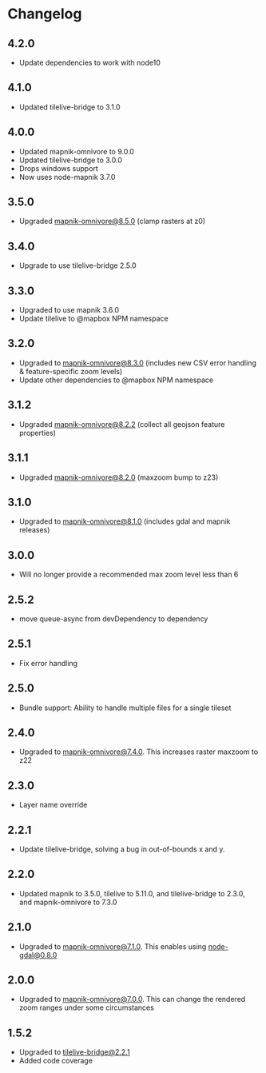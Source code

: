 # Changelog

## 4.2.0

- Update dependencies to work with node10

## 4.1.0

- Updated tilelive-bridge to 3.1.0

## 4.0.0

- Updated mapnik-omnivore to 9.0.0
- Updated tilelive-bridge to 3.0.0
- Drops windows support
- Now uses node-mapnik 3.7.0

## 3.5.0

- Upgraded mapnik-omnivore@8.5.0 (clamp rasters at z0)

## 3.4.0

- Upgrade to use tilelive-bridge 2.5.0

## 3.3.0

- Upgraded to use mapnik 3.6.0
- Update tilelive to @mapbox NPM namespace

## 3.2.0

- Upgraded to mapnik-omnivore@8.3.0 (includes new CSV error handling & feature-specific zoom levels)
- Update other dependencies to @mapbox NPM namespace

## 3.1.2

- Upgraded mapnik-omnivore@8.2.2 (collect all geojson feature properties)

## 3.1.1

- Upgraded mapnik-omnivore@8.2.0 (maxzoom bump to z23)

## 3.1.0

- Upgraded to mapnik-omnivore@8.1.0 (includes gdal and mapnik releases)

## 3.0.0

- Will no longer provide a recommended max zoom level less than 6

## 2.5.2

- move queue-async from devDependency to dependency

## 2.5.1

- Fix error handling

## 2.5.0

- Bundle support: Ability to handle multiple files for a single tileset

## 2.4.0

- Upgraded to mapnik-omnivore@7.4.0. This increases raster maxzoom to z22

## 2.3.0

- Layer name override

## 2.2.1

- Update tilelive-bridge, solving a bug in out-of-bounds x and y.

## 2.2.0

- Updated mapnik to 3.5.0, tilelive to 5.11.0, and tilelive-bridge to 2.3.0, and mapnik-omnivore to 7.3.0

## 2.1.0

- Upgraded to mapnik-omnivore@7.1.0. This enables using node-gdal@0.8.0

## 2.0.0

- Upgraded to mapnik-omnivore@7.0.0. This can change the rendered zoom ranges
under some circumstances

## 1.5.2

- Upgraded to tilelive-bridge@2.2.1
- Added code coverage
